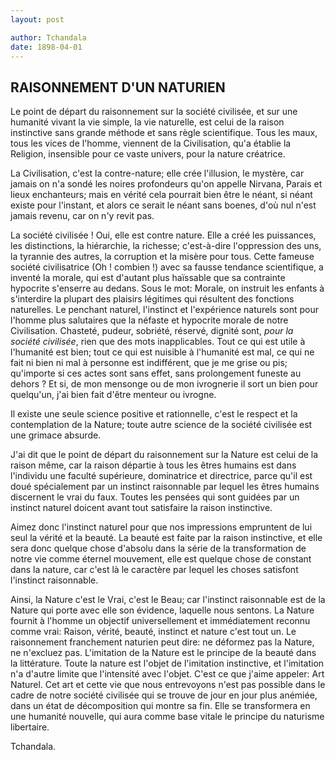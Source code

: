 ```yaml
---
layout: post

author: Tchandala
date: 1898-04-01
---
```


## RAISONNEMENT D'UN NATURIEN

Le point de départ du raisonnement sur la société civilisée, et sur une humanité vivant la vie 
simple, la vie naturelle, est celui de la raison instinctive sans grande méthode et sans règle 
scientifique. Tous les maux, tous les vices de l'homme, viennent de la Civilisation, qu'a établie la 
Religion, insensible pour ce vaste univers, pour la nature créatrice.

La Civilisation, c'est la contre-nature; elle crée l'illusion, le mystère, car jamais on n'a sondé 
les noires profondeurs qu'on appelle Nirvana, Parais et lieux enchanteurs; mais en vérité cela 
pourrait bien être le néant, si néant existe pour l'instant, et alors ce serait le néant sans 
boenes, d'où nul n'est jamais revenu, car on n'y revit pas.

La société civilisée ! Oui, elle est contre nature. Elle a créé les puissances, les distinctions, la 
hiérarchie, la richesse; c'est-à-dire l'oppression des uns, la tyrannie des autres, la corruption et 
la misère pour tous. Cette fameuse société civilisatrice (Oh ! combien !) avec sa fausse tendance 
scientifique, a inventé la morale, qui est d'autant plus haïssable que sa contrainte hypocrite 
s'enserre au dedans. Sous le mot: Morale, on instruit les enfants à s'interdire la plupart des 
plaisirs légitimes qui résultent des fonctions naturelles. Le penchant naturel, l'instinct et 
l'expérience naturels sont pour l'homme plus salutaires que la néfaste et hypocrite morale de notre 
Civilisation. Chasteté, pudeur, sobriété, réservé, dignité sont, *pour la société civilisée*, rien 
que des mots inapplicables. Tout ce qui est utile à l'humanité est bien; tout ce qui est nuisible à 
l'humanité est mal, ce qui ne fait ni bien ni mal à personne est indifférent, que je me grise ou 
pis; qu'importe si ces actes sont sans effet, sans prolongement funeste au dehors ? Et si, de mon 
mensonge ou de mon ivrognerie il sort un bien pour quelqu'un, j'ai bien fait d'être menteur ou 
ivrogne.

Il existe une seule science positive et rationnelle, c'est le respect et la contemplation de la 
Nature; toute autre science de la société civilisée est une grimace absurde.

J'ai dit que le point de départ du raisonnement sur la Nature est celui de la raison même, car la 
raison départie à tous les êtres humains est dans l'individu une faculté supérieure, dominatrice et 
directrice, parce qu'il est doué spécialement par un instinct raisonnable par lequel les êtres 
humains discernent le vrai du faux. Toutes les pensées qui sont guidées par un instinct naturel 
doicent avant tout satisfaire la raison instinctive.

Aimez donc l'instinct naturel pour que nos impressions empruntent de lui seul la vérité et la 
beauté. La beauté est faite par la raison instinctive, et elle sera donc quelque chose d'absolu dans 
la série de la transformation de notre vie comme éternel mouvement, elle est quelque chose de 
constant dans la nature, car c'est là le caractère par lequel les choses satisfont l'instinct 
raisonnable.

Ainsi, la Nature c'est le Vrai, c'est le Beau; car l'instinct raisonnable est de la Nature qui porte 
avec elle son évidence, laquelle nous sentons. La Nature fournit à l'homme un objectif 
universellement et immédiatement reconnu comme vrai: Raison, vérité, beauté, instinct et nature 
c'est tout un. Le raisonnement franchement naturien peut dire: ne déformez pas la Nature, ne 
n'excluez pas. L'imitation de la Nature est le principe de la beauté dans la littérature. Toute la 
nature est l'objet de l'imitation instinctive, et l'imitation n'a d'autre limite que l'intensité 
avec l'objet. C'est ce que j'aime appeler: Art Naturel. Cet art et cette vie que nous entrevoyons 
n'est pas possible dans le cadre de notre société civilisée qui se trouve de jour en jour plus 
anémiée, dans un état de décomposition qui montre sa fin. Elle se transformera en une humanité 
nouvelle, qui aura comme base vitale le principe du naturisme libertaire.

Tchandala.